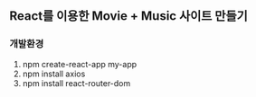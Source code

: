 ## React를 이용한 Movie + Music 사이트 만들기

### 개발환경
1. npm create-react-app my-app
2. npm install axios
3. npm install react-router-dom</br>
